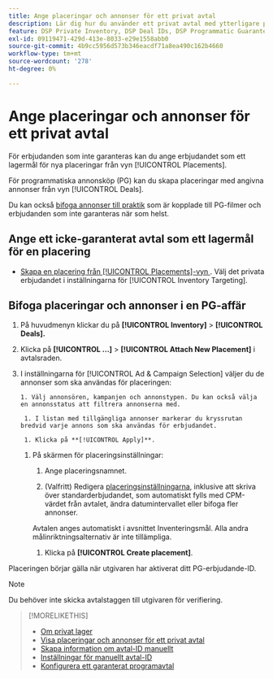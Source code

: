 ```yaml
---
title: Ange placeringar och annonser för ett privat avtal
description: Lär dig hur du använder ett privat avtal med ytterligare praktik och annonser.
feature: DSP Private Inventory, DSP Deal IDs, DSP Programmatic Guaranteed Deals
exl-id: 09119471-429d-413e-8033-e29e1558abb0
source-git-commit: 4b9cc5956d573b346eacdf71a8ea490c162b4660
workflow-type: tm+mt
source-wordcount: '278'
ht-degree: 0%

---
```


# Ange placeringar och annonser för ett privat avtal

För erbjudanden som inte garanteras kan du ange erbjudandet som ett lagermål för nya placeringar från vyn [!UICONTROL Placements].

För programmatiska annonsköp (PG) kan du skapa placeringar med angivna annonser från vyn [!UICONTROL Deals].

Du kan också [bifoga annonser till praktik](/help/dsp/campaign-management/ads/ad-attach-to-placement.md) som är kopplade till PG-filmer och erbjudanden som inte garanteras när som helst.

## Ange ett icke-garanterat avtal som ett lagermål för en placering

* [Skapa en placering från [!UICONTROL Placements]-vyn ](/help/dsp/campaign-management/placements/placement-create.md). Välj det privata erbjudandet i inställningarna för [!UICONTROL Inventory Targeting].

## Bifoga placeringar och annonser i en PG-affär

1. På huvudmenyn klickar du på **[!UICONTROL Inventory]** > **[!UICONTROL Deals].**

1. Klicka på **[!UICONTROL ...]** > **[!UICONTROL Attach New Placement]** i avtalsraden.

1. I inställningarna för [!UICONTROL Ad & Campaign Selection] väljer du de annonser som ska användas för placeringen:

       1. Välj annonsören, kampanjen och annonstypen. Du kan också välja en annonsstatus att filtrera annonserna med.
       
        1. I listan med tillgängliga annonser markerar du kryssrutan bredvid varje annons som ska användas för erbjudandet.
       
        1. Klicka på **[!UICONTROL Apply]**.
   
   1. På skärmen för placeringsinställningar:

      1. Ange placeringsnamnet.

      1. (Valfritt) Redigera [placeringsinställningarna](/help/dsp/campaign-management/placements/placement-settings.md), inklusive att skriva över standarderbjudandet, som automatiskt fylls med CPM-värdet från avtalet, ändra datumintervallet eller bifoga fler annonser.

      Avtalen anges automatiskt i avsnittet Inventeringsmål. Alla andra målinriktningsalternativ är inte tillämpliga.

      1. Klicka på **[!UICONTROL Create placement]**.

Placeringen börjar gälla när utgivaren har aktiverat ditt PG-erbjudande-ID.

>[!NOTE]
>
> Du behöver inte skicka avtalstaggen till utgivaren för verifiering.

>[!MORELIKETHIS]
>
>* [Om privat lager](private-inventory-about.md)
>* [Visa placeringar och annonser för ett privat avtal](/help/dsp/inventory/private-deal-view-placements.md)
>* [Skapa information om avtal-ID manuellt](deal-id-create.md)
>* [Inställningar för manuellt avtal-ID](deal-id-settings.md)
>* [Konfigurera ett garanterat programavtal](programmatic-guaranteed-set-up.md)
